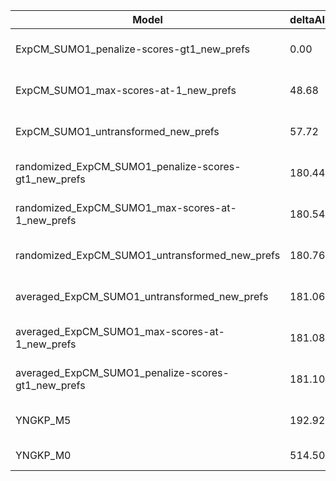 | Model                                                | deltaAIC | LogLikelihood | nParams | ParamValues                                   |
|------------------------------------------------------|----------|---------------|---------|-----------------------------------------------|
| ExpCM_SUMO1_penalize-scores-gt1_new_prefs            | 0.00     | -5670.12      | 6       | beta=0.76, kappa=1.66, omega=0.12             |
| ExpCM_SUMO1_max-scores-at-1_new_prefs                | 48.68    | -5694.46      | 6       | beta=0.58, kappa=1.68, omega=0.11             |
| ExpCM_SUMO1_untransformed_new_prefs                  | 57.72    | -5698.98      | 6       | beta=0.55, kappa=1.68, omega=0.11             |
| randomized_ExpCM_SUMO1_penalize-scores-gt1_new_prefs | 180.44   | -5760.34      | 6       | beta=0.04, kappa=1.72, omega=0.09             |
| randomized_ExpCM_SUMO1_max-scores-at-1_new_prefs     | 180.54   | -5760.39      | 6       | beta=0.03, kappa=1.72, omega=0.09             |
| randomized_ExpCM_SUMO1_untransformed_new_prefs       | 180.76   | -5760.50      | 6       | beta=0.03, kappa=1.72, omega=0.09             |
| averaged_ExpCM_SUMO1_untransformed_new_prefs         | 181.06   | -5760.65      | 6       | beta=0.05, kappa=1.72, omega=0.09             |
| averaged_ExpCM_SUMO1_max-scores-at-1_new_prefs       | 181.08   | -5760.66      | 6       | beta=0.02, kappa=1.73, omega=0.09             |
| averaged_ExpCM_SUMO1_penalize-scores-gt1_new_prefs   | 181.10   | -5760.67      | 6       | beta=0.02, kappa=1.73, omega=0.09             |
| YNGKP_M5                                             | 192.92   | -5760.58      | 12      | alpha_omega=0.47, beta_omega=4.01, kappa=1.19 |
| YNGKP_M0                                             | 514.50   | -5922.37      | 11      | kappa=1.21, omega=0.07                        |